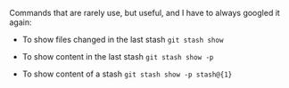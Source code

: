 Commands that are rarely use, but useful, and I have to always googled it again:

- To show files changed in the last stash
  `git stash show`
  
- To show content in the last stash
  `git stash show -p`

- To show content of a stash
  `git stash show -p stash@{1}`
  
